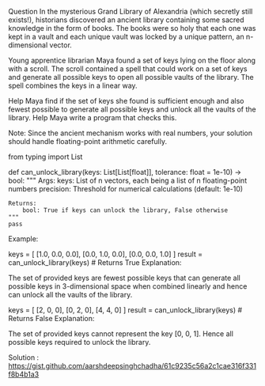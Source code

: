 Question
In the mysterious Grand Library of Alexandria (which secretly still exists!), historians discovered an ancient library containing some sacred knowledge in the form of books. The books were so holy that each one was kept in a vault and each unique vault was locked by a unique pattern, an n-dimensional vector.

Young apprentice librarian Maya found a set of keys lying on the floor along with a scroll. The scroll contained a spell that could work on a set of keys and generate all possible keys to open all possible vaults of the library. The spell combines the keys in a linear way.

Help Maya find if the set of keys she found is sufficient enough and also fewest possible to generate all possible keys and unlock all the vaults of the library. Help Maya write a program that checks this.

Note: Since the ancient mechanism works with real numbers, your solution should handle floating-point arithmetic carefully.

from typing import List

def can_unlock_library(keys: List[List[float]], tolerance: float = 1e-10) -> bool:
    """
    Args:
        keys: List of n vectors, each being a list of n floating-point numbers
        precision: Threshold for numerical calculations (default: 1e-10)

    Returns:
        bool: True if keys can unlock the library, False otherwise
    """
    pass
Example:

keys = [
    [1.0, 0.0, 0.0],
    [0.0, 1.0, 0.0],
    [0.0, 0.0, 1.0]
]
result = can_unlock_library(keys)  # Returns True
Explanation:

The set of provided keys are fewest possible keys that can generate all possible keys in 3-dimensional space when combined linearly and hence can unlock all the vaults of the library.

keys = [
    [2, 0, 0],
    [0, 2, 0],
    [4, 4, 0]
]
result = can_unlock_library(keys)  # Returns False
Explanation:

The set of provided keys cannot represent the key [0, 0, 1]. Hence all possible keys required to unlock the library.



Solution : https://gist.github.com/aarshdeepsinghchadha/61c9235c56a2c1cae316f331f8b4b1a3